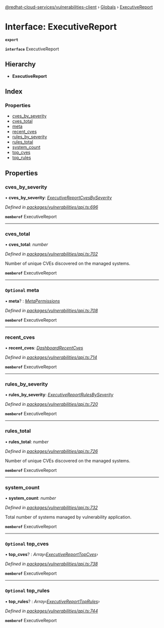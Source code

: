 [@redhat-cloud-services/vulnerabilities-client](../README.md) › [Globals](../globals.md) › [ExecutiveReport](executivereport.md)

# Interface: ExecutiveReport

**`export`** 

**`interface`** ExecutiveReport

## Hierarchy

* **ExecutiveReport**

## Index

### Properties

* [cves_by_severity](executivereport.md#cves_by_severity)
* [cves_total](executivereport.md#cves_total)
* [meta](executivereport.md#optional-meta)
* [recent_cves](executivereport.md#recent_cves)
* [rules_by_severity](executivereport.md#rules_by_severity)
* [rules_total](executivereport.md#rules_total)
* [system_count](executivereport.md#system_count)
* [top_cves](executivereport.md#optional-top_cves)
* [top_rules](executivereport.md#optional-top_rules)

## Properties

###  cves_by_severity

• **cves_by_severity**: *[ExecutiveReportCvesBySeverity](executivereportcvesbyseverity.md)*

*Defined in [packages/vulnerabilities/api.ts:696](https://github.com/RedHatInsights/javascript-clients/blob/master/packages/vulnerabilities/api.ts#L696)*

**`memberof`** ExecutiveReport

___

###  cves_total

• **cves_total**: *number*

*Defined in [packages/vulnerabilities/api.ts:702](https://github.com/RedHatInsights/javascript-clients/blob/master/packages/vulnerabilities/api.ts#L702)*

Number of unique CVEs discovered on the managed systems.

**`memberof`** ExecutiveReport

___

### `Optional` meta

• **meta**? : *[MetaPermissions](metapermissions.md)*

*Defined in [packages/vulnerabilities/api.ts:708](https://github.com/RedHatInsights/javascript-clients/blob/master/packages/vulnerabilities/api.ts#L708)*

**`memberof`** ExecutiveReport

___

###  recent_cves

• **recent_cves**: *[DashboardRecentCves](dashboardrecentcves.md)*

*Defined in [packages/vulnerabilities/api.ts:714](https://github.com/RedHatInsights/javascript-clients/blob/master/packages/vulnerabilities/api.ts#L714)*

**`memberof`** ExecutiveReport

___

###  rules_by_severity

• **rules_by_severity**: *[ExecutiveReportRulesBySeverity](executivereportrulesbyseverity.md)*

*Defined in [packages/vulnerabilities/api.ts:720](https://github.com/RedHatInsights/javascript-clients/blob/master/packages/vulnerabilities/api.ts#L720)*

**`memberof`** ExecutiveReport

___

###  rules_total

• **rules_total**: *number*

*Defined in [packages/vulnerabilities/api.ts:726](https://github.com/RedHatInsights/javascript-clients/blob/master/packages/vulnerabilities/api.ts#L726)*

Number of unique CVEs discovered on the managed systems.

**`memberof`** ExecutiveReport

___

###  system_count

• **system_count**: *number*

*Defined in [packages/vulnerabilities/api.ts:732](https://github.com/RedHatInsights/javascript-clients/blob/master/packages/vulnerabilities/api.ts#L732)*

Total number of systems managed by vulnerability application.

**`memberof`** ExecutiveReport

___

### `Optional` top_cves

• **top_cves**? : *Array‹[ExecutiveReportTopCves](executivereporttopcves.md)›*

*Defined in [packages/vulnerabilities/api.ts:738](https://github.com/RedHatInsights/javascript-clients/blob/master/packages/vulnerabilities/api.ts#L738)*

**`memberof`** ExecutiveReport

___

### `Optional` top_rules

• **top_rules**? : *Array‹[ExecutiveReportTopRules](executivereporttoprules.md)›*

*Defined in [packages/vulnerabilities/api.ts:744](https://github.com/RedHatInsights/javascript-clients/blob/master/packages/vulnerabilities/api.ts#L744)*

**`memberof`** ExecutiveReport
